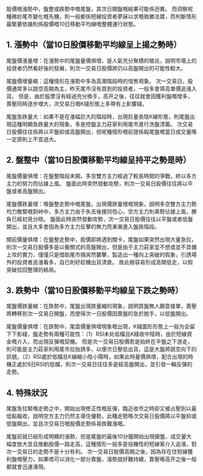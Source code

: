 股價嘅漲勢中，盤整或跌勢中嘅尾盤，其次日開盤嘅結果可能係迥異。 而洞察呢種微妙尾市變化嘅先機，則一般都係短線投資者夢寐以求嘅致勝法寶，而判斷情形最緊要依據則係股價嘅10日移動平均線嘅整體運行狀態。

  

## 1. 漲勢中（當10日股價移動平均線呈上揚之勢時）

尾盤價漲量增：在漲勢中的尾盤量價俱增，是人氣充分聚積的徵兆，說明市場上的投資者仍然看好後的發展，則次一交易日股價將仍以高盤開出的可能性較大。

尾盤價增量縮：這種情形在漲勢中多為高潮階段時的惜售現象。 次一交易日，股價通常多以跳空高開為主，昨天尾市沒有買到的投資者，一般多會填高單價追漲入貨。 但是，由於股票沒有經過充分換手，高开之後，往往就會因獲利盤嘅增多，賣壓同時逐步增大，次交易日嘅K綫形態上多帶有上影響綫。

尾盤急跌量大：如果不是在漲幅巨大的階段時，出現巨量長陰K線形態，則尾盤出現這種明顯急跌量大的現象，多是控盤主力莊家利用尾市進行洗盤清籌。 次交易日股價往往係將以平盤抑或高盤開出，但呢種情形嘅前提係殺尾盤嘅當日成交量喺一定原則上不宜過大。

  

## 2. 盤整中（當10日股價移動平均線呈持平之勢是時）

尾盤價量俱增：在盤整階段末期，多空雙方主力經過了較長時間的爭戰，終以多方主力的努力而佔據上風。 盤面此時突然發動攻勢，則次一交易日股價往往將以平盤或者高盤開出。

尾盤價跌量增：喺盤整走勢中嘅尾盤，出現價跌量增嘅現象，說明多空雙方主力勢均力敵緊嘅對峙中，多方主力由于失去後援同信心，空方主力則乘勢佔據上風，勝負已經初見分晓。 盤面此時突然發動攻勢，次一交易日股價往往以平盤或者低盤開出，並且大多會因為多方主力反擊的無力而漸漸進入盤跌階段。

關前價量俱增：在盤整走勢中，股價即將遇到關卡，尾盤如果突然出現大量急拉，則次一交易日股價多是以衝關式的高盤開出，但是由于主力莊家並不想或並不具備上攻的實力，僅僅只是借助尾市搞突然襲擊，製造出一種向上突破的假象，引誘場外的投資者追漲看多，自已則好趁機出貨清倉。 故此極容易形成高開低走，以假突破拉回整理的結局。

  

## 3. 跌勢中（當10日股價移動平均線呈下跌之勢時）

尾盤價跌量縮：在跌勢中，尾盤出現跌量縮的現象，說明買盤無人願意接單，賣壓將轉移到次一交易日開盤，而使得次一日股價因賣盤的急於脫手，以低盤開出。

尾盤價量俱增：在跌勢中，尾盘價量俱增現象嘅出現，K綫圖形形態上一般为会留下下影綫，盤走勢有兩種可能性：（1）RSI未处低檔且K綫收中陰時，由於短線資金嘅介入，而出現反彈嘅契機。 但是次一交易日股價若是始終在平盤之下游走，則可能是主力莊家利用尾市拉抬誘多，以便次日壓低出貨，這是大盤將跳空向下的訊號。（2）RSI處於低檔且K線縮小陰小陽時，如果此時量價俱增，配合出現的時機正處於6日RSI的低檔，則次一交易日往往多是經高盤開出，並引發一輪反彈的走勢。

  

## 4. 特殊狀況

尾盤急拉緊嘅走勢之中，開始出現修正性嘅反彈，臨近收市之時卻又被占壓到以最低點報收，說明空方主力仍然主導住優勢，此種走勢喺次交易日股價將以平盤抑或低盤開出，並且次交易日嘅股價走勢係易跌難漲嘅。

尾盤前就已經形成明顯的漲勢，但是尾盤的最後10分鐘開始出現搶盤，成交量大幅度放大並且推動股價一路走高，這種情形一般多是投機性的短線客介入追漲，對次一交易日的走勢不是十分有利。 次一交易日股價高開之後，因為存在住短線獲利盤嘅壓力，如果唔可以消化一部分賣盤，漲勢就好難持續，賣壓喺高开之後一般都就會迅速湧現。